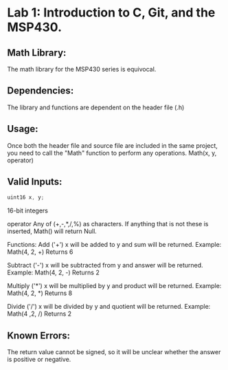 # Lab 1: Introduction to C, Git, and the MSP430.

## Math Library:
The math library for the MSP430 series is equivocal.

## Dependencies:
The library and functions are dependent on the header file (.h) 

## Usage:
Once both the header file and source file are included in the same project, you need to call the "Math" function to perform any operations. Math(x, y, operator)

## Valid Inputs:
```c
uint16 x, y;
```
16-bit integers

operator
Any of (+,-,*,/,%) as characters. If anything that is not these is inserted, Math() will return Null.

Functions:
Add ('+')
x will be added to y and sum will be returned.
Example: Math(4, 2, +)
Returns 6

Subtract ('-')
x will be subtracted from y and answer will be returned.
Example: Math(4, 2, -)
Returns 2

Multiply ('*')
x will be multiplied by y and product will be returned.
Example: Math(4, 2, *)
Returns 8

Divide ('/')
x will be divided by y and quotient will be returned.
Example: Math(4 ,2, /)
Returns 2

## Known Errors:
The return value cannot be signed, so it will be unclear whether the answer is positive or negative.